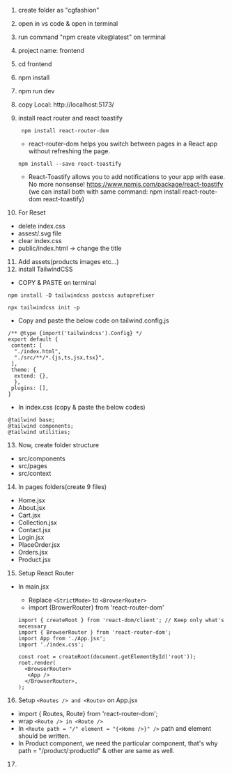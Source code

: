 1. create folder as "cgfashion"
2. open in vs code & open in terminal
3. run command "npm create vite@latest" on terminal
4. project name: frontend
5. cd frontend
6. npm install
7. npm run dev
8. copy Local: http://localhost:5173/


9. install react router and react toastify
   ```
    npm install react-router-dom
   ```
    - react-router-dom helps you switch between pages in a React app without refreshing the page.
   ```
   npm install --save react-toastify
   ```
    - React-Toastify allows you to add notifications to your app with ease. No more nonsense!
    https://www.npmjs.com/package/react-toastify
    (we can install both with same command: npm install react-route-dom react-toastify)

10. For Reset
 - delete index.css
 - assest/.svg file
 - clear index.css
 - public/index.html -> change the title

11. Add assets(products images etc...)
12. install TailwindCSS
  - COPY & PASTE on terminal
  ```
  npm install -D tailwindcss postcss autoprefixer
  ```
  ```
  npx tailwindcss init -p
  ```

   - Copy and paste the below code on tailwind.config.js
  
  ```
  /** @type {import('tailwindcss').Config} */
  export default {
   content: [
    "./index.html",
    "./src/**/*.{js,ts,jsx,tsx}",
   ],
   theme: {
    extend: {},
    },
   plugins: [],
  }
  ```

  - In index.css (copy & paste the below codes)

  ```
  @tailwind base;
  @tailwind components;
  @tailwind utilities;
  ```

13. Now, create folder structure
  - src/components 
  - src/pages
  - src/context 

14. In pages folders(create 9 files)
 - Home.jsx
 - About.jsx
 - Cart.jsx
 - Collection.jsx
 - Contact.jsx
 - Login.jsx
 - PlaceOrder.jsx
 - Orders.jsx
 - Product.jsx

15. Setup React Router
 - In main.jsx
   * Replace `<StrictMode>` to `<BrowserRouter>`
   * import {BrowerRouter} from 'react-router-dom'

    ```
    import { createRoot } from 'react-dom/client'; // Keep only what's necessary
    import { BrowserRouter } from 'react-router-dom';
    import App from './App.jsx';
    import './index.css';

    const root = createRoot(document.getElementById('root'));
    root.render(
      <BrowserRouter>
       <App />
      </BrowserRouter>,
    );

    ```

16. Setup `<Routes /> and <Route>` on App.jsx
  - import { Routes, Route} from 'react-router-dom';
  - wrap `<Route /> in <Route />`
  - In `<Route path = "/" element = "{<Home />}" />` path and element should be written.
  - In Product component, we need the particular component, that's why path = "/product/:productId" & other are same as well.

17. 
